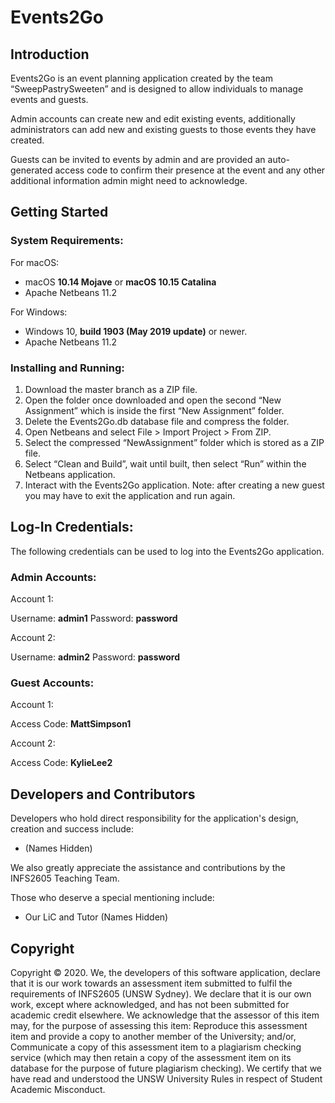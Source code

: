 # Events2Go

## Introduction

Events2Go is an event planning application created by the team “SweepPastrySweeten” and is designed to allow individuals to manage events and guests.  

Admin accounts can create new and edit existing events, additionally administrators can add new and existing guests to those events they have created. 

Guests can be invited to events by admin and are provided an auto-generated access code to confirm their presence at the event and any other additional information admin might need to acknowledge.


## Getting Started

### System Requirements: 

For macOS:
- macOS **10.14 Mojave** or **macOS 10.15 Catalina** 
- Apache Netbeans 11.2

For Windows:
- Windows 10, **build 1903 (May 2019 update)** or newer.
- Apache Netbeans 11.2

### Installing and Running:

1. Download the master branch as a ZIP file.
2. Open the folder once downloaded and open the second “New Assignment” which is inside the first “New Assignment” folder.
3. Delete the Events2Go.db database file and compress the folder.
3. Open Netbeans and select File > Import Project > From ZIP.
4. Select the compressed “NewAssignment” folder which is stored as a ZIP file.
5. Select “Clean and Build”, wait until built, then select “Run” within the Netbeans application. 
6. Interact with the Events2Go application. Note: after creating a new guest you may have to exit the application and run again. 

## Log-In Credentials:

The following credentials can be used to log into the Events2Go application.

### Admin Accounts:

Account 1:

Username: **admin1** Password: **password**

Account 2:

Username: **admin2** Password: **password**

### Guest Accounts:
Account 1:

Access Code: **MattSimpson1**

Account 2:

Access Code: **KylieLee2**

## Developers and Contributors

Developers who hold direct responsibility for the application's design, creation and success include:

- (Names Hidden)

We also greatly appreciate the assistance and contributions by the INFS2605 Teaching Team. 

Those who deserve a special mentioning include:

- Our LiC and Tutor (Names Hidden)

## Copyright 

Copyright © 2020. We, the developers of this software application, declare that it is our work towards an assessment item submitted to fulfil the requirements of INFS2605 (UNSW Sydney). We declare that it is our own work, except where acknowledged, and has not been submitted for academic credit elsewhere. We acknowledge that the assessor of this item may, for the purpose of assessing this item: Reproduce this assessment item and provide a copy to another member of the University; and/or, Communicate a copy of this assessment item to a plagiarism checking service (which may then retain a copy of the assessment item on its database for the purpose of future plagiarism checking). We certify that we have read and understood the UNSW University Rules in respect of Student Academic Misconduct.